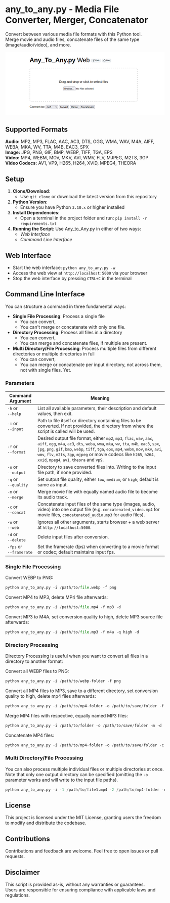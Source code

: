 # any_to_any.py - Media File Converter, Merger, Concatenator

Convert between various media file formats with this Python tool.<br>
Merge movie and audio files, concatenate files of the same type (image/audio/video), and more.

![screenshot](./img/Any-to-Any-Web.png)

## Supported Formats
**Audio:** MP2, MP3, FLAC, AAC, AC3, DTS, OGG, WMA, WAV, M4A, AIFF, WEBA, MKA, WV, TTA, M4B, EAC3, SPX<br>
**Image:** JPG, PNG, GIF, BMP, WEBP, TIFF, TGA, EPS<br>
**Video:** MP4, WEBM, MOV, MKV, AVI, WMV, FLV, MJPEG, M2TS, 3GP<br>
**Video Codecs:** AV1, VP9, H265, H264, XVID, MPEG4, THEORA

## Setup
1. **Clone/Download**:
   - Use `git clone` or download the latest version from this repository
2. **Python Version**:
   - Ensure you have Python `3.10.x` or higher installed
3. **Install Dependencies**:
   - Open a terminal in the project folder and run: `pip install -r requirements.txt`
4. **Running the Script**:
   Use Any_to_Any.py in either of two ways:
   - *Web Interface*
   - *Command Line Interface*

## Web Interface
- Start the web interface: `python any_to_any.py -w`
- Access the web view at `http://localhost:5000` via your browser
- Stop the web interface by pressing `CTRL+C` in the terminal

## Command Line Interface
You can structure a command in three fundamental ways:
- **Single File Processing**: Process a single file
   - You can convert,
   - You can't merge or concatenate with only one file.
- **Directory Processing**: Process all files in a directory
   - You can convert,
   - You can merge and concatenate files, if multiple are present.
- **Multi Directory/File Processing**: Process multiple files from different directories or multiple directories in full
   - You can convert,
   - You can merge or concatenate per input directory, not across them, not with single files. Yet.

### Parameters

| Command Argument                | Meaning |
| ----------------------- | ------- |
| `-h` or </br>`--help`        | List all available parameters, their description and default values, then exit. |
| `-i` or </br>`--input`       | Path to file itself or directory containing files to be converted. If not provided, the directory from where the script is called will be used. |
| `-f` or </br>`--format`      | Desired output file format, either `mp2`, `mp3`, `flac`, `wav`, `aac`, `aiff`, `ogg`, `m4a`, `ac3`, `dts`, `weba`, `wma`, `mka`, `wv`, `tta`, `m4b`, `eac3`, `spx`, `jpg`, `png`, `gif`, `bmp`, `webp`, `tiff`, `tga`, `eps`, `mp4`, `webm`, `mov`, `mkv`, `avi`, `wmv`, `flv`, `m2ts`, `3gp`, `mjpeg` or movie codecs like `h265`, `h264`, `xvid`, `mpeg4`, `av1`, `theora` and `vp9`. |
| `-o` or </br>`--output`      | Directory to save converted files into. Writing to the input file path, if none provided. |
| `-q` or </br>`--quality`     | Set output file quality, either `low`, `medium`, or `high`; default is same as input. |
| `-m` or </br>`--merge`       | Merge movie file with equally named audio file to become its audio track. |
| `-c` or </br>`--concat`      | Concatenate input files of the same type (images, audio, video) into one output file (e.g. `concatenated_video.mp4` for movie files, `concatenated_audio.mp3` for audio files). |
| `-w` or </br>`--web`         | Ignores all other arguments, starts browser + a web server at `http://localhost:5000`. |
| `-d` or </br>`--delete`      | Delete input files after conversion. |
| `-fps` or</br>`--framerate` | Set the framerate (fps) when converting to a movie format or codec; default maintains input fps. |

### Single File Processing
Convert WEBP to PNG:
```python
python any_to_any.py -i /path/to/file.webp -f png
```

Convert MP4 to MP3, delete MP4 file afterwards:
```python
python any_to_any.py -i /path/to/file.mp4 -f mp3 -d
```

Convert MP3 to M4A, set conversion quality to high, delete MP3 source file afterwards:
```python
python any_to_any.py -i /path/to/file.mp3 -f m4a -q high -d
```

### Directory Processing
Directory Processing is useful when you want to convert all files in a directory to another format:

Convert all WEBP files to PNG:
```python
python any_to_any.py -i /path/to/webp-folder -f png
```

Convert all MP4 files to MP3, save to a different directory, set conversion quality to high, delete mp4 files afterwards:
```python
python any_to_any.py -i /path/to/mp4-folder -o /path/to/save/folder -f mp3 -q high -d
```

Merge MP4 files with respective, equally named MP3 files:
```python
python any_to_any.py -i /path/to/folder -o /path/to/save/folder -m -d
```

Concatenate MP4 files:
```python
python any_to_any.py -i /path/to/mp4-folder -o /path/to/save/folder -c -d
```

### Multi Directory/File Processing
You can also process multiple individual files or multiple directories at once.<br>
Note that only one output directory can be specified (omitting the `-o` parameter works and will write to the input file paths).
```python
python any_to_any.py -i -1 /path/to/file1.mp4 -2 /path/to/mp4-folder -o /path/to/output-folder -f mp3
```

## License
This project is licensed under the MIT License, granting users the freedom to modify and distribute the codebase.

## Contributions
Contributions and feedback are welcome. Feel free to open issues or pull requests.

## Disclaimer
This script is provided as-is, without any warranties or guarantees.<br>
Users are responsible for ensuring compliance with applicable laws and regulations.
